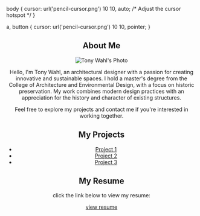 body {
  cursor: url('pencil-cursor.png') 10 10, auto; /* Adjust the cursor hotspot */
}

a, button {
  cursor: url('pencil-cursor.png') 10 10, pointer;
}

<meta name="viewport" content="width=device-width, initial-scale=1.0">
<center><section id="bio">
<center>  <h2>About Me</h2>
<center>  <div class="bio-container">
<center>    <img src="your-photo.jpg" alt="Tony Wahl's Photo" class="bio-photo" />
<center>    <div class="bio-text">
<center>      <p>Hello, I'm Tony Wahl, an architectural designer with a passion for creating innovative and sustainable spaces. I hold a master's degree from the College of Architecture and Environmental Design, with a focus on historic preservation. My work combines modern design practices with an appreciation for the history and character of existing structures.</p>
 <center>     <p>Feel free to explore my projects and contact me if you're interested in working together.</p>
<section id="projects">
  <h2>My Projects</h2>
  <ul>
<center>     <li><a href="project1.html">Project 1</a></li>
<center>     <li><a href="project2.html">Project 2</a></li>
<center>     <li><a href="project3.html">Project 3</a></li>
  </ul>
</section>
<section id="resume">
<center>   <h2>My Resume</h2>
<center>   <p>click the link below to view my resume:</p>
  <a href="/Users/toni/Desktop" target="_blank" class="resume-link">view resume</a>
</section>
